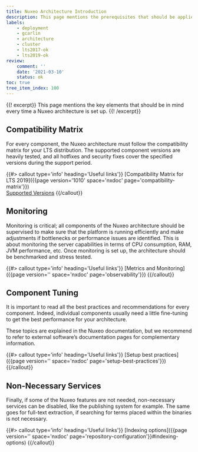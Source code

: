 ```yaml
---
title: Nuxeo Architecture Introduction
description: This page mentions the prerequisites that should be applied every time a Nuxeo architecture is set up.
labels:
    - deployment
    - gcarlin
    - architecture
    - cluster
    - lts2017-ok
    - lts2019-ok
review:
    comment: ''
    date: '2021-03-10'
    status: ok
toc: true
tree_item_index: 100
---
```


{{! excerpt}}
This page mentions the key elements that should be in mind every time a Nuxeo architecture is set up.
{{! /excerpt}}

## Compatibility Matrix

For every component, the Nuxeo architecture must follow the compatibility matrix for your LTS distribution. The supported component versions are heavily tested, and all hotfixes and security fixes cover the specified versions during the support period.

{{#> callout type='info' heading='Useful links'}}
[Compatibility Matrix for LTS 2019]({{page version='1010' space='nxdoc' page='compatibility-matrix'}})</br>
[Supported Versions](https://www.nuxeo.com/legal/supported-versions/)
{{/callout}}

## Monitoring

Monitoring is critical; all components of the Nuxeo architecture should be supervised to make sure that the platform is running efficiently and make adjustments if bottlenecks or performance issues are identified. This is about monitoring the server capabilities in terms of CPU consumption, RAM, JVM performance, etc. Once monitoring is set up, the architecture should be benchmarked and stress tested.

{{#> callout type='info' heading='Useful links'}}
[Metrics and Monitoring]({{page version='' space='nxdoc' page='observability'}})
{{/callout}}

## Component Tuning

It is important to read all the best practices and recommendations for every component. Indeed, individual components usually need a little fine-tuning to get the best performance for your architecture.

These topics are explained in the Nuxeo documentation, but we recommend to refer to external software’s documentation pages for complementary information.

{{#> callout type='info' heading='Useful links'}}
[Setup best practices]({{page version='' space='nxdoc' page='setup-best-practices'}})
{{/callout}}

## Non-Necessary Services

Finally, if some of the Nuxeo features are not needed, non-necessary services can be disabled, like the publishing system for example. The same goes for full-text extraction, if searching for terms placed within the binaries is not necessary.

{{#> callout type='info' heading='Useful links'}}
[Indexing options]({{page version='' space='nxdoc' page='repository-configuration'}}#indexing-options)
{{/callout}}
